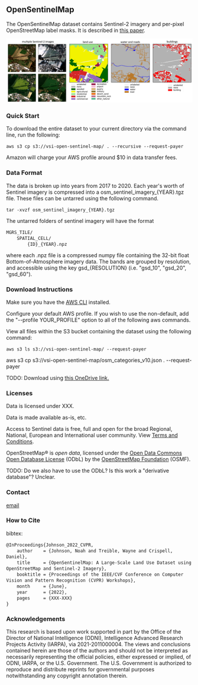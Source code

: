 ## OpenSentinelMap

The OpenSentinelMap dataset contains Sentinel-2 imagery and per-pixel OpenStreetMap label masks. It is described in [this paper](https://lmgtfy.app/?q=todo).

![this is an overview image](/img/dataset_teaser.png)

### Quick Start

To download the entire dataset to your current directory via the command line, run the following:
```
aws s3 cp s3://vsi-open-sentinel-map/ . --recursive --request-payer
```

Amazon will charge your AWS profile around $10 in data transfer fees.

### Data Format

The data is broken up into years from 2017 to 2020. Each year's worth of Sentinel imagery is compressed into a osm_sentinel_imagery_{YEAR}.tgz file. These files can be untarred using the following command.
```
tar -xvzf osm_sentinel_imagery_{YEAR}.tgz
```
The untarred folders of sentinel imagery will have the format
```
MGRS_TILE/
    SPATIAL_CELL/
        {ID}_{YEAR}.npz
```
where each .npz file is a compressed numpy file containing the 32-bit float Bottom-of-Atmosphere imagery data. The bands are grouped by resolution, and accessible using the key gsd_{RESOLUTION} (i.e. "gsd_10", "gsd_20", "gsd_60").

### Download Instructions

Make sure you have the [AWS CLI](https://docs.aws.amazon.com/cli/latest/userguide/getting-started-install.html) installed.

Configure your default AWS profile. If you wish to use the non-default, add the "--profile YOUR_PROFILE" option to all of the following aws commands.

View all files within the S3 bucket containing the dataset using the following command:
```
aws s3 ls s3://vsi-open-sentinel-map/ --request-payer
```

aws s3 cp s3://vsi-open-sentinel-map/osm_categories_v10.json . --request-payer

TODO: Download using [this OneDrive link.](https://lmgtfy.app/?q=todo)

### Licenses

Data is licensed under XXX.

Data is made available as-is, etc.

Access to Sentinel data is free, full and open for the broad Regional, National, European and International user community. View [Terms and Conditions](https://scihub.copernicus.eu/twiki/do/view/SciHubWebPortal/TermsConditions).

OpenStreetMap® is _open data_, licensed under the [Open Data Commons Open Database License](https://opendatacommons.org/licenses/odbl/) (ODbL) by the [OpenStreetMap Foundation](https://wiki.osmfoundation.org/wiki/Main_Page) (OSMF).

TODO: Do we also have to use the ODbL? Is this work a "derivative database"? Unclear.

### Contact

[email](mailto:noah.rego.johnson@gmail.com)

### How to Cite

bibtex:
```
@InProceedings{Johnson_2022_CVPR,
    author    = {Johnson, Noah and Treible, Wayne and Crispell, Daniel},
    title     = {OpenSentinelMap: A Large-Scale Land Use Dataset using OpenStreetMap and Sentinel-2 Imagery},
    booktitle = {Proceedings of the IEEE/CVF Conference on Computer Vision and Pattern Recognition (CVPR) Workshops},
    month     = {June},
    year      = {2022},
    pages     = {XXX-XXX}
}
```

### Acknowledgements

This research is based upon work supported in part by the Office of the Director of National Intelligence (ODNI), Intelligence Advanced  Research Projects Activity (IARPA), via 2021-2011000004. The views and conclusions contained herein are those of the authors and should not be interpreted as necessarily representing the official policies, either expressed or implied, of ODNI, IARPA, or the U.S. Government. The U.S. Government is authorized to reproduce and distribute reprints for governmental purposes notwithstanding any copyright annotation therein.
